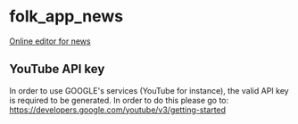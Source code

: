 # folk_app_news


[Online editor for news](https://htmlpreview.github.io/?https://raw.githubusercontent.com/KonradKoziol/folk_app_news/master/editor/index.html)


## YouTube API key

In order to use GOOGLE's services (YouTube for instance), the valid API key is required to be generated. In order to do this please go to: https://developers.google.com/youtube/v3/getting-started
